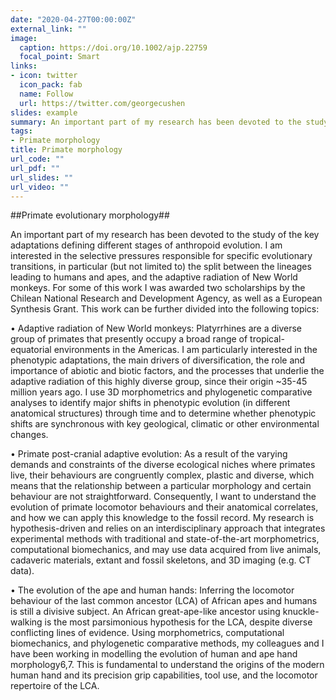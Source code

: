 ```yaml
---
date: "2020-04-27T00:00:00Z"
external_link: ""
image:
  caption: https://doi.org/10.1002/ajp.22759
  focal_point: Smart
links:
- icon: twitter
  icon_pack: fab
  name: Follow
  url: https://twitter.com/georgecushen
slides: example
summary: An important part of my research has been devoted to the study of the key adaptations defining different stages of anthropoid morphological evolution.
tags:
- Primate morphology
title: Primate morphology
url_code: ""
url_pdf: ""
url_slides: ""
url_video: ""
---
```

##Primate evolutionary morphology##

An important part of my research has been devoted to the study of the key adaptations defining different stages of anthropoid evolution. I am interested in the selective pressures responsible for specific evolutionary transitions, in particular (but not limited to) the split between the lineages leading to humans and apes, and the adaptive radiation of New World monkeys. For some of this work I was awarded two scholarships by the Chilean National Research and Development Agency, as well as a European Synthesis Grant. This work can be further divided into the following topics:

•	Adaptive radiation of New World monkeys: Platyrrhines are a diverse group of primates that presently occupy a broad range of tropical-equatorial environments in the Americas. I am particularly interested in the phenotypic adaptations, the main drivers of diversification, the role and importance of abiotic and biotic factors, and the processes that underlie the adaptive radiation of this highly diverse group, since their origin ~35-45 million years ago. I use 3D morphometrics and phylogenetic comparative analyses to identify major shifts in phenotypic evolution (in different anatomical structures) through time and to determine whether phenotypic shifts are synchronous with key geological, climatic or other environmental changes. 

•	Primate post-cranial adaptive evolution: As a result of the varying demands and constraints of the diverse ecological niches where primates live, their behaviours are congruently complex, plastic and diverse, which means that the relationship between a particular morphology and certain behaviour are not straightforward. Consequently, I want to understand the evolution of primate locomotor behaviours and their anatomical correlates, and how we can apply this knowledge to the fossil record. My research is hypothesis-driven and relies on an interdisciplinary approach that integrates experimental methods with traditional and state-of-the-art morphometrics, computational biomechanics, and may use data acquired from live animals, cadaveric materials, extant and fossil skeletons, and 3D imaging (e.g. CT data).

•	The evolution of the ape and human hands: Inferring the locomotor behaviour of the last common ancestor (LCA) of African apes and humans is still a divisive subject. An African great-ape-like ancestor using knuckle-walking is the most parsimonious hypothesis for the LCA, despite diverse conflicting lines of evidence. Using morphometrics, computational biomechanics, and phylogenetic comparative methods, my colleagues and I have been working in modelling the evolution of human and ape hand morphology6,7. This is fundamental to understand the origins of the modern human hand and its precision grip capabilities, tool use, and the locomotor repertoire of the LCA. 
